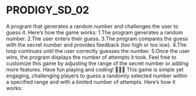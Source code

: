 # PRODIGY_SD_02
A program that generates a random number and challenges the user to guess it. 
Here’s how the game works:
     1.The program generates a random number.
    2.The user enters their guess.
    3.The program compares the guess with the secret number and provides feedback (too high or too low).
    4.The loop continues until the user correctly guesses the number.
    5.Once the user wins, the program displays the number of attempts it took.
Feel free to customize this game by adjusting the range of the secret number or adding more features. Have fun playing and coding! 🎲🔢🎉
This game is simple yet engaging, challenging players to guess a randomly selected number within a specified range and with a limited number of attempts. Here’s how it works:
